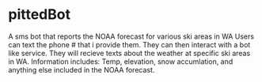# pittedBot
A sms bot that reports the NOAA forecast for various ski areas in WA
Users can text the phone # that i provide them. They can then interact with a bot like service.
They will recieve texts about the weather at specific ski areas in WA.
Information includes: Temp, elevation, snow accumlation, and anything else included in the NOAA forecast.
